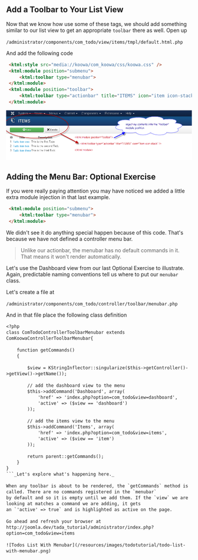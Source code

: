 ## Add a Toolbar to Your List View

Now that we know how use some of these tags, we should add something similar to our list view to get an appropriate `toolbar` there as well.
Open up

`/administrator/components/com_todo/view/items/tmpl/default.html.php`

And add the following code

```html
 <ktml:style src="media://koowa/com_koowa/css/koowa.css" />
 <ktml:module position="submenu">
     <ktml:toolbar type="menubar">
 </ktml:module>
 <ktml:module position="toolbar">
     <ktml:toolbar type="actionbar" title="ITEMS" icon="item icon-stack">
 </ktml:module>
```

![Todos List With Toolbar](/resources/images/todotutorial/todo-list-with-toolbar.png)


## Adding the Menu Bar: Optional Exercise

If you were really paying attention you may have noticed we added a little extra module injection in that last example.

```html
 <ktml:module position="submenu">
     <ktml:toolbar type="menubar">
 </ktml:module>
```

We didn't see it do anything special happen because of this code. That's because we have not defined a controller menu bar.

>Unlike our actionbar, the menubar has no default commands in it. That means it won't render automatically.

Let's use the Dashboard view from our last Optional Exercise to illustrate. Again, predictable naming conventions tell us where to put our
`menubar` class.

Let's create a file at

`/administrator/components/com_todo/controller/toolbar/menubar.php`

And in that file place the following class definition

```
<?php
class ComTodoControllerToolbarMenubar extends ComKoowaControllerToolbarMenubar{

    function getCommands()
    {

        $view = KStringInflector::singularize($this->getController()->getView()->getName());

        // add the dashboard view to the menu
        $this->addCommand('Dashboard', array(
            'href' => 'index.php?option=com_todo&view=dashboard',
            'active' => ($view == 'dashboard')
        ));

        // add the items view to the menu
        $this->addCommand('Items', array(
            'href' => 'index.php?option=com_todo&view=items',
            'active' => ($view == 'item')
        ));

        return parent::getCommands();
    }
}
```_Let's explore what's happening here._

When any toolbar is about to be rendered, the `getCommands` method is called. There are no commands registered in the `menubar`
by default and so it is empty until we add them. If the `view` we are looking at matches a command we are adding, it gets
an `'active' => true` and is highlighted as active on the page.

Go ahead and refresh your browser at http://joomla.dev/tada_tutorial/administrator/index.php?option=com_todo&view=items

![Todos List With Menubar](/resources/images/todotutorial/todo-list-with-menubar.png)
